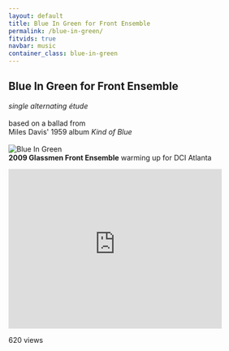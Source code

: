 ```yaml
---
layout: default
title: Blue In Green for Front Ensemble
permalink: /blue-in-green/
fitvids: true
navbar: music
container_class: blue-in-green
---
```

## Blue In Green for&nbsp;Front&nbsp;Ensemble
_single alternating étude_<br><br>
based on a ballad from<br>
Miles Davis' 1959 album _Kind of Blue_<br><br>
![Blue In Green](../assets/blue-in-green/blue-in-green.png)
<br>
**2009 Glassmen Front Ensemble** warming up for DCI Atlanta
<iframe width="420" height="315" src="https://www.youtube.com/embed/OnOcaVaCQGc?rel=0"
        frameborder="0" allowfullscreen>
</iframe>
<p id="views">620 views</p>

